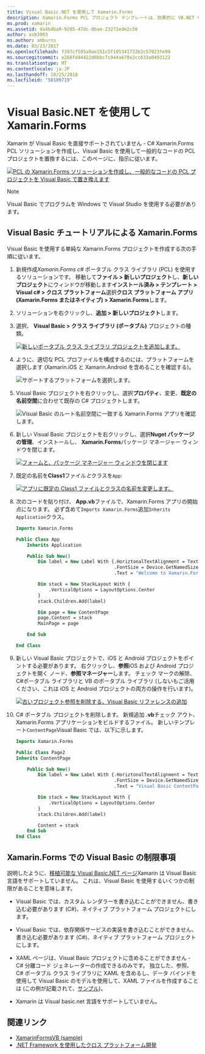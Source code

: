 ```yaml
---
title: Visual Basic.NET を使用して Xamarin.Forms
description: Xamarin.Forms PCL プロジェクト テンプレートは、効果的に VB.NET を使用してクロス プラットフォーム モバイル アプリを構築することができます、メイン アセンブリの Visual Basic を使用して変更できます。
ms.prod: xamarin
ms.assetid: da4b4ba9-9205-47dc-8bae-23272ede2c50
author: asb3993
ms.author: amburns
ms.date: 03/23/2017
ms.openlocfilehash: f397cf595a9ae151c5f105341733b2c57023fe99
ms.sourcegitcommit: e268fd44422d0bbc7c944a678e2cc633a0493122
ms.translationtype: MT
ms.contentlocale: ja-JP
ms.lasthandoff: 10/25/2018
ms.locfileid: "50109719"
---
```

# <a name="xamarinforms-using-visual-basicnet"></a>Visual Basic.NET を使用して Xamarin.Forms

Xamarin が Visual Basic を直接サポートされていません - C# Xamarin.Forms PCL ソリューションを作成し、Visual Basic を使用して一般的なコードの PCL プロジェクトを置換するには、このページに、指示に従います。

[![](xamarin-forms-images/hero-sml.png "PCL の Xamarin.Forms ソリューションを作成し、一般的なコードの PCL プロジェクトを Visual Basic で置き換えます")](xamarin-forms-images/hero.png#lightbox)

> [!NOTE]
> Visual Basic でプログラムを Windows で Visual Studio を使用する必要があります。

## <a name="xamarinforms-with-visual-basic-walkthrough"></a>Visual Basic チュートリアルによる Xamarin.Forms

Visual Basic を使用する単純な Xamarin.Forms プロジェクトを作成する次の手順に従います。

1. 新規作成*Xamarin.Forms c#* ポータブル クラス ライブラリ (PCL) を使用するソリューションです。
移動して**ファイル > 新しいプロジェクト**し、**新しいプロジェクト**にウィンドウが移動します**インストール済み > テンプレート > Visual c# > クロス プラットフォーム**選択**クロス プラットフォーム アプリ (Xamarin.Forms またはネイティブ) > Xamarin.Forms**します。

2. ソリューションを右クリックし、**追加 > 新しいプロジェクト**します。

3. 選択、 **Visual Basic > クラス ライブラリ (ポータブル)** プロジェクトの種類。

   [![](xamarin-forms-images/add-vb-2-sml.png "新しいポータブル クラス ライブラリ プロジェクトを追加します。")](xamarin-forms-images/add-vb-2.png#lightbox)

4. ように、適切な PCL プロファイルを構成するのには、プラットフォームを選択します (Xamarin.iOS と Xamarin.Android を含めることを確認する)。

   ![](xamarin-forms-images/add-vb-3-sml.png "サポートするプラットフォームを選択します。")

5. Visual Basic プロジェクトを右クリックし、選択**プロパティ**、変更、**既定の名前空間**に合わせて既存の C# プロジェクトします。

   ![](xamarin-forms-images/add-vb-4s-sml.png "Visual Basic のルート名前空間に一致する Xamarin.Forms アプリを確認します。")

6. 新しい Visual Basic プロジェクトを右クリックし、選択**Nuget パッケージの管理**、インストールし、 **Xamarin.Forms**パッケージ マネージャー ウィンドウを閉じます。

   [![](xamarin-forms-images/add-vb-4-sml.png "フォームと、パッケージ マネージャー ウィンドウを閉じます")](xamarin-forms-images/add-vb-4.png#lightbox)

7. 既定の名前を**Class1**ファイル*と*クラスを`App`:

   [![](xamarin-forms-images/add-vb-5-sml.png "アプリに既定の Class1 ファイルとクラスの名前を変更します。")](xamarin-forms-images/add-vb-5.png#lightbox)

8. 次のコードを貼り付け、 **App.vb**ファイルで、Xamarin.Forms アプリの開始点になります。 必ず含めて`Imports Xamarin.Forms`追加`Inherits Application`クラス。

    ```vb 
    Imports Xamarin.Forms

    Public Class App
        Inherits Application

        Public Sub New()
            Dim label = New Label With {.HoriztonalTextAlignment = TextAlignment.Center,
                                        .FontSize = Device.GetNamedSize(NamedSize.Medium, GetType(Label)),
                                        .Text = "Welcome to Xamarin.Forms with Visual Basic.NET"}

            Dim stack = New StackLayout With {
                .VerticalOptions = LayoutOptions.Center
            }
            stack.Children.Add(label)

            Dim page = New ContentPage
            page.Content = stack
            MainPage = page

        End Sub

    End Class
    ```

9. 新しい Visual Basic プロジェクトで、iOS と Android プロジェクトをポイントする必要があります。
右クリックし、**参照**iOS および Android プロジェクトを開く ノード、**参照マネージャー**します。 チェック マークの解除、C#ポータブル ライブラリと VB のポータブル ライブラリ (しないもご活用ください、これは iOS と Android プロジェクトの両方の操作を行います)。

   [![](xamarin-forms-images/add-vb-8-sml.png "古いプロジェクト参照を削除する、Visual Basic リファレンスの追加")](xamarin-forms-images/add-vb-8.png#lightbox)

10. C# ポータブル プロジェクトを削除します。 新規追加 **.vb**チェック アウト、Xamarin.Forms アプリケーションをビルドするファイル。 新しいテンプレート`ContentPage`Visual Basic では、以下に示します。

    ```vb
    Imports Xamarin.Forms

    Public Class Page2
    Inherits ContentPage

        Public Sub New()
            Dim label = New Label With {.HoriztonalTextAlignment = TextAlignment.Center,
                                        .FontSize = Device.GetNamedSize(NamedSize.Medium, GetType(Label)),
                                        .Text = "Visual Basic ContentPage"}

            Dim stack = New StackLayout With {
                .VerticalOptions = LayoutOptions.Center
            }
            stack.Children.Add(label)

            Content = stack
        End Sub
    End Class
    ```

## <a name="limitations-of-visual-basic-in-xamarinforms"></a>Xamarin.Forms での Visual Basic の制限事項

説明したように、[移植可能な Visual Basic.NET ページ](~/cross-platform/platform/visual-basic/index.md)Xamarin は Visual Basic 言語をサポートしていません。 これは、Visual Basic を使用するいくつかの制限があることを意味します。

 - Visual Basic では、カスタム レンダラーを書き込むことができません、書き込む必要があります (C#)、ネイティブ プラットフォーム プロジェクトにします。

 - Visual Basic では、依存関係サービスの実装を書き込むことができません、書き込む必要があります (C#)、ネイティブ プラットフォーム プロジェクトにします。

 - XAML ページは、Visual Basic プロジェクトに含めることができません - C# 分離コード ジェネレーターの作成できるのみです。 独立した、参照、C# ポータブル クラス ライブラリに XAML を含めるし、データ バインドを使用して Visual Basic のモデルを使用して、XAML ファイルを作成することは (この例が記載されて、[サンプル](https://github.com/xamarin/mobile-samples/tree/master/VisualBasic/XamarinFormsVB/XamlPages))。

 - Xamarin は Visual basic.net 言語をサポートしていません。

## <a name="related-links"></a>関連リンク

- [XamarinFormsVB (sample)](https://github.com/xamarin/mobile-samples/tree/master/VisualBasic/XamarinFormsVB)
- [.NET Framework を使用したクロス プラットフォーム開発](https://docs.microsoft.com/dotnet/standard/cross-platform/)
